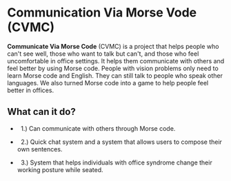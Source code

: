 # Communication Via Morse Vode (CVMC)

<b>Communicate Via Morse Code</b> (CVMC) is a project that helps people who can't see well, those who want to talk but can't, and those who feel uncomfortable in office settings. It helps them communicate with others and feel better by using Morse code. People with vision problems only need to learn Morse code and English. They can still talk to people who speak other languages. We also turned Morse code into a game to help people feel better in offices.

## What can it do?
- &nbsp;&nbsp;1.) Can communicate with others through Morse code.
+ &nbsp;&nbsp;2.) Quick chat system and a system that allows users to compose their own sentences.
- &nbsp;&nbsp;3.) System that helps individuals with office syndrome change their working posture while seated.




